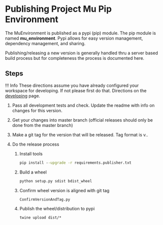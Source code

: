 # Publishing Project Mu Pip Environment

The MuEnvironment is published as a pypi (pip) module.  The pip module is named __mu_environment__.  Pypi allows for easy version management, dependency management, and sharing.

Publishing/releasing a new version is generally handled thru a server based build process but for completeness the process is documented here.

## Steps

!!! Info
    These directions assume you have already configured your workspace for developing.  If not please first do that.  Directions on the [developing](developing.md) page.

1. Pass all development tests and check. Update the readme with info on changes for this version.
2. Get your changes into master branch (official releases should only be done from the master branch)
3. Make a git tag for the version that will be released.  Tag format is v<Major>.<Minor>.<Patch>
4. Do the release process

    1. Install tools
        ``` cmd
        pip install --upgrade -r requirements.publisher.txt
        ```
    2. Build a wheel
        ``` cmd
        python setup.py sdist bdist_wheel
        ```
    3. Confirm wheel version is aligned with git tag
        ``` cmd
        ConfirmVersionAndTag.py
        ```
    4. Publish the wheel/distribution to pypi
        ``` cmd
        twine upload dist/*
        ```
